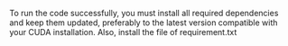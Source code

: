 To run the code successfully, you must install all required dependencies and keep them updated, preferably to the latest version compatible with your CUDA installation. Also, install the file of requirement.txt 
